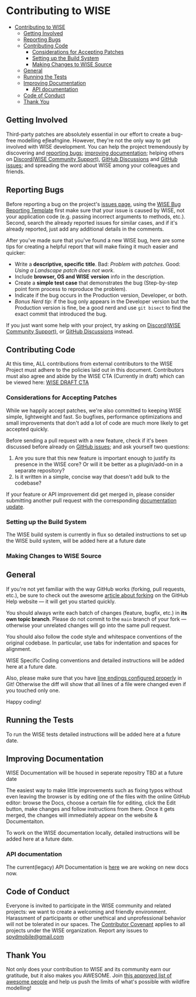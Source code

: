 Contributing to WISE
=======================

- [Contributing to WISE](#contributing-to-wise)
  - [Getting Involved](#getting-involved)
  - [Reporting Bugs](#reporting-bugs)
  - [Contributing Code](#contributing-code)
    - [Considerations for Accepting Patches](#considerations-for-accepting-patches)
    - [Setting up the Build System](#setting-up-the-build-system)
    - [Making Changes to WISE Source](#making-changes-to-wise-source)
  - [General](#general)
  - [Running the Tests](#running-the-tests)
  - [Improving Documentation](#improving-documentation)
    - [API documentation](#api-documentation)
  - [Code of Conduct](#code-of-conduct)
  - [Thank You](#thank-you)

## Getting Involved

Third-party patches are absolutely essential in our effort to create a bug-free modelling eƒleafngine.
However, they're not the only way to get involved with WISE development.
You can help the project tremendously by discovering and [reporting bugs](#reporting-bugs);
[improving documentation](#improving-documentation);
helping others on [Discord(WISE Community Support)](https://discord.com/channels/753976083053019216/754017869125386350),
[GitHub Discussions](https://github.com/WISE-Developers/Project_issues/discussions/11)
and [GitHub issues](https://github.com/WISE-Developers/Project_issues/issues);
and spreading the word about WISE among your colleagues and friends.

## Reporting Bugs

Before reporting a bug on the project's [issues page](https://github.com/WISE-Developers/Project_issues/issues),
using the [WISE Bug Reporting Template](https://github.com/WISE-Developers/Project_issues/issues/new?assignees=spydmobile&labels=bug%2Ctriage%2CW.I.S.E.&template=WISE_bug_report.yml&title=%5BWISE+Bug%5D%3A+)
first make sure that your issue is caused by WISE, not your application code
(e.g. passing incorrect arguments to methods, etc.).
Second, search the already reported issues for similar cases,
and if it's already reported, just add any additional details in the comments.

After you've made sure that you've found a new WISE bug,
here are some tips for creating a helpful report that will make fixing it much easier and quicker:

 * Write a **descriptive, specific title**. Bad: *Problem with patches*. Good: *Using a Landscape patch does not work*.
 * Include **browser, OS and WISE version** info in the description.
 * Create a **simple test case** that demonstrates the bug (Step-by-step point form process to reproduce the problem).
 * Indicate if the bug occurs in the Production version, Developer, or both.
 * *Bonus Nerd tip:* if the bug only appears in the Developer version but the Production version is fine,
   be a good nerd and use `git bisect` to find the exact commit that introduced the bug.

If you just want some help with your project,
try asking on [Discord(WISE Community Support)](https://discord.com/channels/753976083053019216/754017869125386350),
or [GitHub Discussions](https://github.com/WISE-Developers/Project_issues/discussions/11) instead.

## Contributing Code

At this time, ALL contributions from external contributors to the WISE Project must adhere to the policies laid out in this document. Contributors must also agree and abide by the WISE CTA (Currently in draft) which can be viewed here: [WISE DRAFT CTA](/draft/WISE_CTA_DRAFT_v2.md)

### Considerations for Accepting Patches

While we happily accept patches, we're also committed to keeping WISE simple, lightweight and fast.
So bugfixes, performance optimizations and small improvements that don't add a lot of code
are much more likely to get accepted quickly.

Before sending a pull request with a new feature, check if it's been discussed before already
on [GitHub issues](https://github.com/WISE-Developers/Project_issues/issues);
and ask yourself two questions:

 1. Are you sure that this new feature is important enough to justify its presence in the WISE core?
    Or will it be better as a plugin/add-on in a separate repository?
 2. Is it written in a simple, concise way that doesn't add bulk to the codebase?

If your feature or API improvement did get merged in,
please consider submitting another pull request with the corresponding [documentation update](#improving-documentation).

### Setting up the Build System

The WISE build system is currently in flux so detailed instructions to set up the WISE build system, will be added here at a future date

### Making Changes to WISE Source

## General

If you're not yet familiar with the way GitHub works (forking, pull requests, etc.),
be sure to check out the awesome [article about forking](https://help.github.com/articles/fork-a-repo)
on the GitHub Help website &mdash; it will get you started quickly.

You should always write each batch of changes (feature, bugfix, etc.) in **its own topic branch**.
Please do not commit to the `main` branch of your fork — otherwise your unrelated changes will go into the same pull request.

You should also follow the code style and whitespace conventions of the original codebase.
In particular, use tabs for indentation and spaces for alignment.

WISE Specific Coding conventions and detailed instructions will be added here at a future date.

Also, please make sure that you have [line endings configured properly](https://help.github.com/articles/dealing-with-line-endings) in Git! Otherwise the diff will show that all lines of a file were changed even if you touched only one.

Happy coding!

## Running the Tests

To run the WISE tests detailed instructions will be added here at a future date.

## Improving Documentation


WISE Documentation will be housed in seperate repositry TBD at a future date

The easiest way to make little improvements such as fixing typos without even leaving the browser
is by editing one of the files with the online GitHub editor:
browse the Docs, choose a certain file for editing, click the Edit button, make changes and follow instructions from there.
Once it gets merged, the changes will immediately appear on the website & Documentaiton.

To work on the WISE documentation locally, detailed instructions will be added here at a future date.

### API documentation

The current(legacy) API Documentation is [here](https://wisedocs.intellifirenwt.com)
we are woking on new docs now.

## Code of Conduct

Everyone is invited to participate in the WISE community and related projects:
we want to create a welcoming and friendly environment.
Harassment of participants or other unethical and unprofessional behavior will not be tolerated in our spaces.
The [Contributor Covenant](CODE_OF_CONDUCT.md)
applies to all projects under the WISE organization.
Report any issues to spydmobile@gmail.com

## Thank You

Not only does your contribution to WISE and its community earn our gratitude, but it also makes you AWESOME.
Join [this approved list of awesome people](https://github.com/WISE-Developers/Project_issues/graphs/contributors)
and help us push the limits of what's possible with wildfire modelling!
